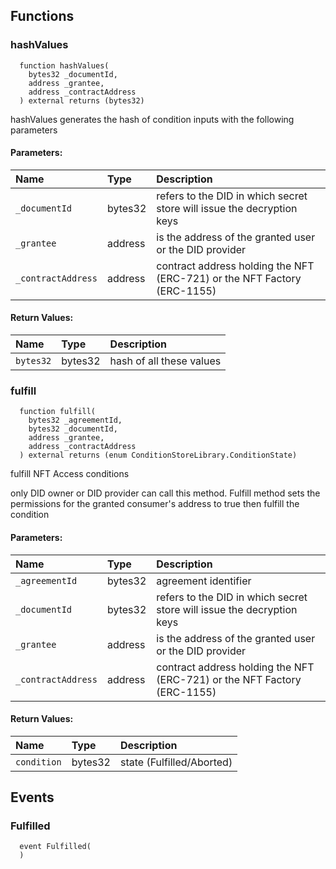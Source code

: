 


## Functions
### hashValues
```solidity
  function hashValues(
    bytes32 _documentId,
    address _grantee,
    address _contractAddress
  ) external returns (bytes32)
```
hashValues generates the hash of condition inputs 
       with the following parameters


#### Parameters:
| Name | Type | Description                                                          |
| :--- | :--- | :------------------------------------------------------------------- |
|`_documentId` | bytes32 | refers to the DID in which secret store will issue the decryption keys
|`_grantee` | address | is the address of the granted user or the DID provider
|`_contractAddress` | address | contract address holding the NFT (ERC-721) or the NFT Factory (ERC-1155)

#### Return Values:
| Name                           | Type          | Description                                                                  |
| :----------------------------- | :------------ | :--------------------------------------------------------------------------- |
|`bytes32`| bytes32 | hash of all these values
### fulfill
```solidity
  function fulfill(
    bytes32 _agreementId,
    bytes32 _documentId,
    address _grantee,
    address _contractAddress
  ) external returns (enum ConditionStoreLibrary.ConditionState)
```
fulfill NFT Access conditions

only DID owner or DID provider can call this
      method. Fulfill method sets the permissions 
      for the granted consumer's address to true then
      fulfill the condition

#### Parameters:
| Name | Type | Description                                                          |
| :--- | :--- | :------------------------------------------------------------------- |
|`_agreementId` | bytes32 | agreement identifier
|`_documentId` | bytes32 | refers to the DID in which secret store will issue the decryption keys
|`_grantee` | address | is the address of the granted user or the DID provider
|`_contractAddress` | address | contract address holding the NFT (ERC-721) or the NFT Factory (ERC-1155)     

#### Return Values:
| Name                           | Type          | Description                                                                  |
| :----------------------------- | :------------ | :--------------------------------------------------------------------------- |
|`condition`| bytes32 | state (Fulfilled/Aborted)
## Events
### Fulfilled
```solidity
  event Fulfilled(
  )
```



